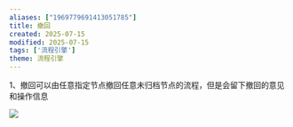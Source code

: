 ```yaml
---
aliases: ["1969779691413051785"]
title: 撤回
created: 2025-07-15
modified: 2025-07-15
tags: ['流程引擎']
theme: 流程引擎
---
```


1、撤回可以由任意指定节点撤回任意未归档节点的流程，但是会留下撤回的意见和操作信息

![](https://myhelpdoc.oss-cn-heyuan.aliyuncs.com/mdimages/2fa264dfa53eb06706527b963f0f4163.jpg)

